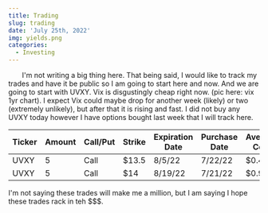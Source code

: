 ```yaml
---
title: Trading
slug: trading
date: 'July 25th, 2022'
img: yields.png
categories:
  - Investing
---
```


<p>&nbsp;&nbsp;&nbsp;&nbsp;&nbsp;&nbsp; I'm not writing a big thing here. That being said, I would like to track my trades and have it be public so I am going to start here and now. And we are going to start with UVXY. Vix is disgustingly cheap right now. (pic here: vix 1yr chart). I expect Vix could maybe drop for another week (likely) or two (extremely unlikely), but after that it is rising and fast. I did not buy any UVXY today however I have options bought last week that I will track here.</p>

<!--more-->


| Ticker | Amount | Call/Put  | Strike  | Expiration Date | Purchase Date | Average Cost  | Sell  |
| ------ | ------ | --------- | ------- | --------------- | ------------- | ------------- | ----- |
| UVXY   | 5      | Call      | $13.5   | 8/5/22          | 7/22/22       | $0.43         |       |
| UVXY   | 5      | Call      | $14     | 8/19/22         | 7/21/22       | $0.91         |       |


I'm not saying these trades will make me a million, but I am saying I hope these trades rack in teh $$$.